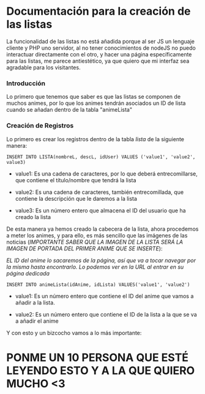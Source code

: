 # Documentación para la creación de las listas

La funcionalidad de las listas no está añadida porque al ser JS un lenguaje cliente y PHP uno servidor, al no tener conocimientos de nodeJS no puedo interactuar directamente con el otro, y hacer una página específicamente para las listas, me parece antiestético, ya que quiero que mi interfaz sea agradable para los visitantes.

### Introducción

Lo primero que tenemos que saber es que las listas se componen de muchos animes, por lo que los animes tendrán asociados un ID de lista cuando se añadan dentro de la tabla "animeLista"

### Creación de Registros

Lo primero es crear los registros dentro de la tabla *lista* de la siguiente manera:

```
INSERT INTO LISTA(nombreL, descL, idUser) VALUES ('value1', 'value2', value3)
```

- value1: Es una cadena de caracteres, por lo que deberá entrecomillarse, que contiene el título/nombre que tendrá la lista

- value2: Es una cadena de caracteres, también entrecomillada, que contiene la descripción que le daremos a la lista

- value3: Es un número entero que almacena el ID del usuario que ha creado la lista

De esta manera ya hemos creado la cabecera de la lista, ahora procedemos a meter los animes, y para ello, es más sencillo que las imágenes de las noticias (*IMPORTANTE SABER QUE LA IMAGEN DE LA LISTA SERÁ LA IMAGEN DE PORTADA DEL PRIMER ANIME QUE SE INSERTE*):

_EL ID del anime lo sacaremos de la página, así que va a tocar navegar por la misma hasta encontrarlo. Lo podemos ver en la URL al entrar en su página dedicada_

```
INSERT INTO animeLista(idAnime, idLista) VALUES('value1', 'value2')
```

- value1: Es un número entero que contiene el ID del anime que vamos a añadir a la lista.

- value2: Es un número entero que contiene el ID de la lista a la que se va a añadir el anime

Y con esto y un bizcocho vamos a lo más importante:

# PONME UN 10 PERSONA QUE ESTÉ LEYENDO ESTO Y A LA QUE QUIERO MUCHO <3